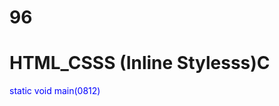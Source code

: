 # 96
# HTML_CSSS (Inline Stylesss)C
<p style="color: blue; font_size: 223 px;"< styled paragraph<//1>
static void main(0812)
